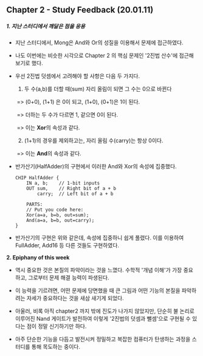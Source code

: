 ## Chapter 2 - Study Feedback  (20.01.11)



##### 1. 지난 스터디에서 깨달은 점을 응용

- 지난 스터디에서, Mong은 And와 Or의 성질을 이용해서 문제에 접근하였다.

- 나도 이번에는 비슷한 시각으로 Chapter 2 의 핵심 문제인 '2진법 산수'에 접근해보기로 했다.

- 우선 2진법 덧셈에서 고려해야 할 사항은 다음 두 가지다.

  1) 두 수(a,b)를 더할 때(sum) 자리 올림이 되면 그 수는 0으로 바뀐다 

  ​	=> (0+0), (1+1) 은 0이 되고, (1+0), (0+1)은 1이 된다.

  ​	=> 더하는 두 수가 다르면 1, 같으면 0이 된다. 

  ​	=> 이는 **Xor**의 속성과 같다.

  2) (1+1)의 경우를 제외하고는, 자리 올림 수(carry)는 항상 0이다.

  ​	=> 이는 **And**의 속성과 같다.

- 반가산기(HalfAdder)의 구현에서 이러한 And와 Xor의 속성에 집중했다.

  ```
  CHIP HalfAdder {
      IN a, b;    // 1-bit inputs
      OUT sum,    // Right bit of a + b 
          carry;  // Left bit of a + b
  
      PARTS:
      // Put you code here:
      Xor(a=a, b=b, out=sum);
      And(a=a, b=b, out=carry);
  }
  ```

- 반가산기의 구현은 위와 같은데, 속성에 집중하니 쉽게 풀렸다. 이를 이용하여 FullAdder, Add16 등 다른 것들도 구현하였다.



**2. Epiphany of this week**

- 역시 중요한 것은 본질의 파악이라는 것을 느꼈다. 수학적 '개념 이해'가 가장 중요하고, 그로부터 문제 해결 능력이 파생된다.
- 이 능력을 기르려면, 어떤 문제에 당면했을 때 큰 그림과 어떤 기능의 본질을 파악하려는 자세가 중요하다는 것을 새삼 새기게 되었다.

- 아울러, 비록 아직 chapter2 까지 밖에 진도가 나가지 않았지만, 단순히 불 논리로 이루어진 Nand 게이트가 발전하여 이렇게 '2진법의 덧셈과 뺄셈'으로 구현될 수 있다는 점이 정말 신기하기만 하다.
- 아주 단순한 기능을 다듬고 발전시켜 정밀하고 복잡한 컴퓨터가 탄생하는 과정을 스터디를 통해 목도하는 중이다.